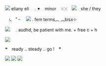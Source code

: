 ![](https://files.catbox.moe/7j3pwm.gif)
 eliany   eli　 .   ✦　minor　𓏴𓏴ㅤ![](https://files.catbox.moe/3gzjtu.gif)　she  / they　

 ㅤ⏾⠀˚   ┄ ㅤ![](https://files.catbox.moe/v2e91g.gif) .  fem terms︵ ︵bisx⊹ㅤ

![](https://files.catbox.moe/darxp9.gif)ㅤ﹒audhd, be patient with me.  +    free c + h 　  

![](https://files.catbox.moe/q1jooj.gif)

❝ ready .. steady .. go ! ❞

  ![](https://files.catbox.moe/k1xq6t.png) ![](https://files.catbox.moe/l7kcnp.png)  ![](https://files.catbox.moe/k1xq6t.png)
